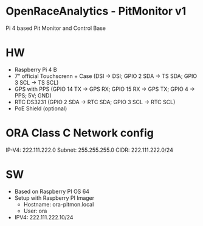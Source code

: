 # OpenRaceAnalytics - PitMonitor v1
Pi 4 based Pit Monitor and Control Base

# HW
- Raspberry Pi 4 B
- 7" official Touchscrenn + Case (DSI -> DSI; GPIO 2 SDA -> TS SDA; GPIO 3 SCL -> TS SCL)
- GPS with PPS (GPIO 14 TX -> GPS RX; GPIO 15 RX -> GPS TX; GPIO 4 -> PPS; 5V; GND)
- RTC DS3231 (GPIO 2 SDA -> RTC SDA; GPIO 3 SCL -> RTC SCL)
- PoE Shield (optional)

# ORA Class C Network config
IP-V4: 222.111.222.0
Subnet: 255.255.255.0
CIDR: 222.111.222.0/24

# SW
- Based on Raspberry PI OS 64
- Setup with Raspberry PI Imager
    - Hostname: ora-pitmon.local
    - User: ora
- IPV4: 222.111.222.10/24
